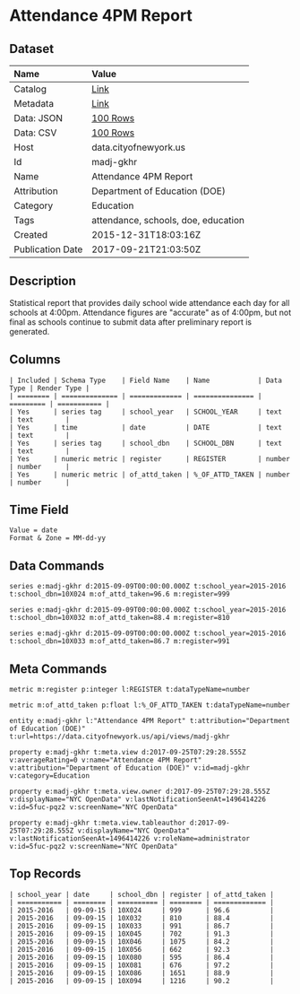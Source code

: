 # Attendance 4PM Report

## Dataset

| Name | Value |
| :--- | :---- |
| Catalog | [Link](https://catalog.data.gov/dataset/attendance-4pm-report) |
| Metadata | [Link](https://data.cityofnewyork.us/api/views/madj-gkhr) |
| Data: JSON | [100 Rows](https://data.cityofnewyork.us/api/views/madj-gkhr/rows.json?max_rows=100) |
| Data: CSV | [100 Rows](https://data.cityofnewyork.us/api/views/madj-gkhr/rows.csv?max_rows=100) |
| Host | data.cityofnewyork.us |
| Id | madj-gkhr |
| Name | Attendance 4PM Report |
| Attribution | Department of Education (DOE) |
| Category | Education |
| Tags | attendance, schools, doe, education |
| Created | 2015-12-31T18:03:16Z |
| Publication Date | 2017-09-21T21:03:50Z |

## Description

Statistical report that provides daily school wide attendance each day for all schools at 4:00pm. Attendance figures are "accurate" as of 4:00pm, but not final as schools continue to submit data after preliminary report is generated.

## Columns

```ls
| Included | Schema Type    | Field Name    | Name            | Data Type | Render Type |
| ======== | ============== | ============= | =============== | ========= | =========== |
| Yes      | series tag     | school_year   | SCHOOL_YEAR     | text      | text        |
| Yes      | time           | date          | DATE            | text      | text        |
| Yes      | series tag     | school_dbn    | SCHOOL_DBN      | text      | text        |
| Yes      | numeric metric | register      | REGISTER        | number    | number      |
| Yes      | numeric metric | of_attd_taken | %_OF_ATTD_TAKEN | number    | number      |
```

## Time Field

```ls
Value = date
Format & Zone = MM-dd-yy
```

## Data Commands

```ls
series e:madj-gkhr d:2015-09-09T00:00:00.000Z t:school_year=2015-2016 t:school_dbn=10X024 m:of_attd_taken=96.6 m:register=999

series e:madj-gkhr d:2015-09-09T00:00:00.000Z t:school_year=2015-2016 t:school_dbn=10X032 m:of_attd_taken=88.4 m:register=810

series e:madj-gkhr d:2015-09-09T00:00:00.000Z t:school_year=2015-2016 t:school_dbn=10X033 m:of_attd_taken=86.7 m:register=991
```

## Meta Commands

```ls
metric m:register p:integer l:REGISTER t:dataTypeName=number

metric m:of_attd_taken p:float l:%_OF_ATTD_TAKEN t:dataTypeName=number

entity e:madj-gkhr l:"Attendance 4PM Report" t:attribution="Department of Education (DOE)" t:url=https://data.cityofnewyork.us/api/views/madj-gkhr

property e:madj-gkhr t:meta.view d:2017-09-25T07:29:28.555Z v:averageRating=0 v:name="Attendance 4PM Report" v:attribution="Department of Education (DOE)" v:id=madj-gkhr v:category=Education

property e:madj-gkhr t:meta.view.owner d:2017-09-25T07:29:28.555Z v:displayName="NYC OpenData" v:lastNotificationSeenAt=1496414226 v:id=5fuc-pqz2 v:screenName="NYC OpenData"

property e:madj-gkhr t:meta.view.tableauthor d:2017-09-25T07:29:28.555Z v:displayName="NYC OpenData" v:lastNotificationSeenAt=1496414226 v:roleName=administrator v:id=5fuc-pqz2 v:screenName="NYC OpenData"
```

## Top Records

```ls
| school_year | date     | school_dbn | register | of_attd_taken | 
| =========== | ======== | ========== | ======== | ============= | 
| 2015-2016   | 09-09-15 | 10X024     | 999      | 96.6          | 
| 2015-2016   | 09-09-15 | 10X032     | 810      | 88.4          | 
| 2015-2016   | 09-09-15 | 10X033     | 991      | 86.7          | 
| 2015-2016   | 09-09-15 | 10X045     | 702      | 91.3          | 
| 2015-2016   | 09-09-15 | 10X046     | 1075     | 84.2          | 
| 2015-2016   | 09-09-15 | 10X056     | 662      | 92.3          | 
| 2015-2016   | 09-09-15 | 10X080     | 595      | 86.4          | 
| 2015-2016   | 09-09-15 | 10X081     | 676      | 97.2          | 
| 2015-2016   | 09-09-15 | 10X086     | 1651     | 88.9          | 
| 2015-2016   | 09-09-15 | 10X094     | 1216     | 90.2          | 
```